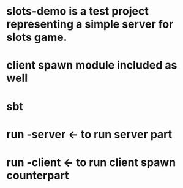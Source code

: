 # slots-demo is a test project representing a simple server for slots game.
# client spawn module included as well

# sbt
# run -server  <- to run server part
# run -client  <- to run client spawn counterpart
